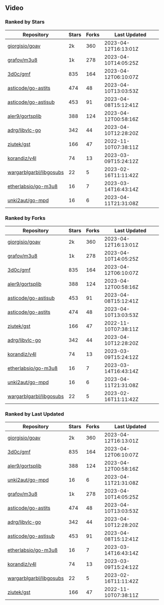 ## Video

### Ranked by Stars

| Repository | Stars | Forks | Last Updated |
|------------|-------|-------|--------------|
| [giorgisio/goav](https://github.com/giorgisio/goav) | 2k | 360 | 2023-04-12T16:13:01Z |
| [grafov/m3u8](https://github.com/grafov/m3u8) | 1k | 278 | 2023-04-10T14:05:25Z |
| [3d0c/gmf](https://github.com/3d0c/gmf) | 835 | 164 | 2023-04-12T06:10:07Z |
| [asticode/go-astits](https://github.com/asticode/go-astits) | 474 | 48 | 2023-04-10T13:03:53Z |
| [asticode/go-astisub](https://github.com/asticode/go-astisub) | 453 | 91 | 2023-04-08T15:12:41Z |
| [aler9/gortsplib](https://github.com/aler9/gortsplib) | 388 | 124 | 2023-04-12T00:58:16Z |
| [adrg/libvlc-go](https://github.com/adrg/libvlc-go) | 342 | 44 | 2023-04-10T12:28:20Z |
| [ziutek/gst](https://github.com/ziutek/gst) | 166 | 47 | 2022-11-10T07:38:11Z |
| [korandiz/v4l](https://github.com/korandiz/v4l) | 74 | 13 | 2023-03-09T15:24:12Z |
| [wargarblgarbl/libgosubs](https://github.com/wargarblgarbl/libgosubs) | 22 | 5 | 2023-02-16T11:11:42Z |
| [etherlabsio/go-m3u8](https://github.com/etherlabsio/go-m3u8) | 16 | 7 | 2023-03-14T16:43:14Z |
| [unki2aut/go-mpd](https://github.com/unki2aut/go-mpd) | 16 | 6 | 2023-04-11T21:31:08Z |

### Ranked by Forks

| Repository | Stars | Forks | Last Updated |
|------------|-------|-------|--------------|
| [giorgisio/goav](https://github.com/giorgisio/goav) | 2k | 360 | 2023-04-12T16:13:01Z |
| [grafov/m3u8](https://github.com/grafov/m3u8) | 1k | 278 | 2023-04-10T14:05:25Z |
| [3d0c/gmf](https://github.com/3d0c/gmf) | 835 | 164 | 2023-04-12T06:10:07Z |
| [aler9/gortsplib](https://github.com/aler9/gortsplib) | 388 | 124 | 2023-04-12T00:58:16Z |
| [asticode/go-astisub](https://github.com/asticode/go-astisub) | 453 | 91 | 2023-04-08T15:12:41Z |
| [asticode/go-astits](https://github.com/asticode/go-astits) | 474 | 48 | 2023-04-10T13:03:53Z |
| [ziutek/gst](https://github.com/ziutek/gst) | 166 | 47 | 2022-11-10T07:38:11Z |
| [adrg/libvlc-go](https://github.com/adrg/libvlc-go) | 342 | 44 | 2023-04-10T12:28:20Z |
| [korandiz/v4l](https://github.com/korandiz/v4l) | 74 | 13 | 2023-03-09T15:24:12Z |
| [etherlabsio/go-m3u8](https://github.com/etherlabsio/go-m3u8) | 16 | 7 | 2023-03-14T16:43:14Z |
| [unki2aut/go-mpd](https://github.com/unki2aut/go-mpd) | 16 | 6 | 2023-04-11T21:31:08Z |
| [wargarblgarbl/libgosubs](https://github.com/wargarblgarbl/libgosubs) | 22 | 5 | 2023-02-16T11:11:42Z |

### Ranked by Last Updated

| Repository | Stars | Forks | Last Updated |
|------------|-------|-------|--------------|
| [giorgisio/goav](https://github.com/giorgisio/goav) | 2k | 360 | 2023-04-12T16:13:01Z |
| [3d0c/gmf](https://github.com/3d0c/gmf) | 835 | 164 | 2023-04-12T06:10:07Z |
| [aler9/gortsplib](https://github.com/aler9/gortsplib) | 388 | 124 | 2023-04-12T00:58:16Z |
| [unki2aut/go-mpd](https://github.com/unki2aut/go-mpd) | 16 | 6 | 2023-04-11T21:31:08Z |
| [grafov/m3u8](https://github.com/grafov/m3u8) | 1k | 278 | 2023-04-10T14:05:25Z |
| [asticode/go-astits](https://github.com/asticode/go-astits) | 474 | 48 | 2023-04-10T13:03:53Z |
| [adrg/libvlc-go](https://github.com/adrg/libvlc-go) | 342 | 44 | 2023-04-10T12:28:20Z |
| [asticode/go-astisub](https://github.com/asticode/go-astisub) | 453 | 91 | 2023-04-08T15:12:41Z |
| [etherlabsio/go-m3u8](https://github.com/etherlabsio/go-m3u8) | 16 | 7 | 2023-03-14T16:43:14Z |
| [korandiz/v4l](https://github.com/korandiz/v4l) | 74 | 13 | 2023-03-09T15:24:12Z |
| [wargarblgarbl/libgosubs](https://github.com/wargarblgarbl/libgosubs) | 22 | 5 | 2023-02-16T11:11:42Z |
| [ziutek/gst](https://github.com/ziutek/gst) | 166 | 47 | 2022-11-10T07:38:11Z |

